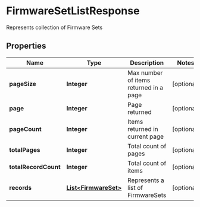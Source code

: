 

# FirmwareSetListResponse

Represents collection of Firmware Sets

## Properties

| Name | Type | Description | Notes |
|------------ | ------------- | ------------- | -------------|
|**pageSize** | **Integer** | Max number of items returned in a page |  [optional] |
|**page** | **Integer** | Page returned |  [optional] |
|**pageCount** | **Integer** | Items returned in current page |  [optional] |
|**totalPages** | **Integer** | Total count of pages |  [optional] |
|**totalRecordCount** | **Integer** | Total count of items |  [optional] |
|**records** | [**List&lt;FirmwareSet&gt;**](FirmwareSet.md) | Represents a list of FirmwareSets |  [optional] |



